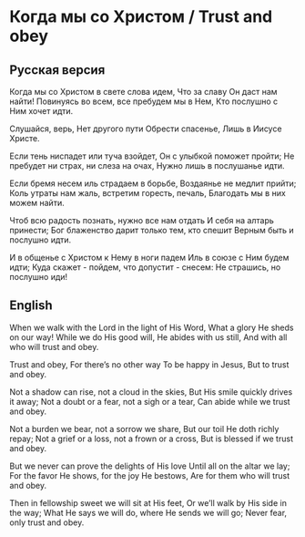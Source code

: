 # Когда мы со Христом / Trust and obey
## Русская версия

Когда мы со Христом в свете слова идем,
Что за славу Он даст нам найти!
Повинуясь во всем, все пребудем мы в Нем,
Кто послушно с Ним хочет идти.

Слушайся, верь, 
Нет другого пути 
Обрести спасенье, 
Лишь в Иисусе Христе.

Если тень ниспадет или туча взойдет,
Он с улыбкой поможет пройти;
Не пребудет ни страх, ни слеза на очах,
Нужно лишь в послушанье идти.

Если бремя несем иль страдаем в борьбе,
Воздаянье не медлит прийти;
Коль утраты нам жаль, встретим горесть, печаль,
Благодать мы в них можем найти.

Чтоб всю радость познать, нужно все нам отдать
И себя на алтарь принести;
Бог блаженство дарит только тем, кто спешит
Верным быть и послушно идти.

И в общенье с Христом к Нему в ноги падем
Иль в союзе с Ним будем идти;
Куда скажет - пойдем, что допустит - снесем:
Не страшись, но послушно иди!

## English

When we walk with the Lord in the light of His Word,
What a glory He sheds on our way!
While we do His good will, He abides with us still,
And with all who will trust and obey.

Trust and obey, 
For there’s no other way
To be happy in Jesus, 
But to trust and obey.

Not a shadow can rise, not a cloud in the skies,
But His smile quickly drives it away;
Not a doubt or a fear, not a sigh or a tear,
Can abide while we trust and obey.

Not a burden we bear, not a sorrow we share,
But our toil He doth richly repay;
Not a grief or a loss, not a frown or a cross,
But is blessed if we trust and obey.

But we never can prove the delights of His love
Until all on the altar we lay;
For the favor He shows, for the joy He bestows,
Are for them who will trust and obey.

Then in fellowship sweet we will sit at His feet,
Or we’ll walk by His side in the way;
What He says we will do, where He sends we will go;
Never fear, only trust and obey.